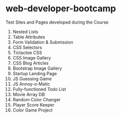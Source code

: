 # web-developer-bootcamp

Test Sites and Pages developed during the Course

1. Nested Lists
2. Table Attributes
3. Form Validation & Submission
4. CSS Selectors
5. Tictactoe CSS
6. CSS Image Gallery
7. CSS Blog Articles
8. Bootstrap Image Gallery
9. Startup Landing Page
10. JS Guessing Game
11. JS Annoy-o-Matic
12. Fully-functioned Todo List
13. Movie Array DB
14. Random Color Changer
15. Player Score Keeper
16. Color Game Project